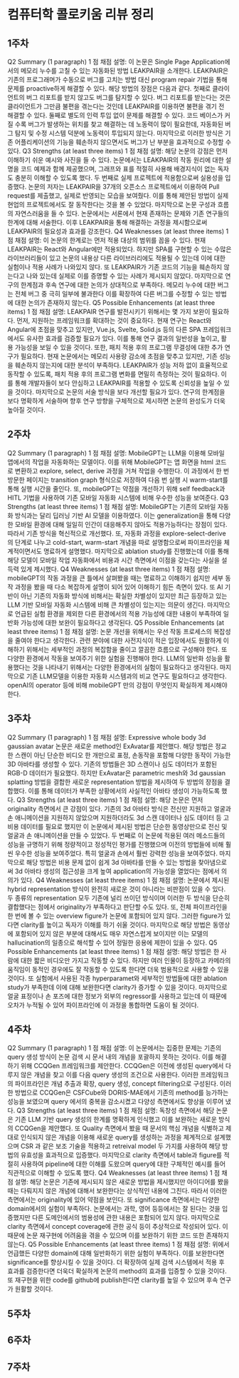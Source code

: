 # 컴퓨터학 콜로키움 리뷰 정리
## 1주차
Q2 Summary (1 paragraph)
1 점
채점 설명:
이 논문은 Single Page Application에서의 메모리 누수를 고칠 수 있는 자동화된 방법 LEAKPAIR을 소개한다. LEAKPAIR은 기존의 프로그래머가 수동으로 버그를 고치는 방법 대신 program repair 기법을 통해 문제를 proactive하게 해결할 수 있다. 해당 방법의 장점은 다음과 같다. 첫째로 클라이언트의 버그 리포트를 받지 않고도 버그를 탐지할 수 있다. 버그 리포트를 받는다는 것은 클라이언트가 그만큼 불편을 겪는다는 것인데 LEAKPAIR를 이용하면 불편을 겪기 전 해결할 수 있다. 둘째로 별도의 인력 투입 없이 문제를 해결할 수 있다. 코드 베이스가 커질 수록 버그가 발생하는 위치를 찾고 해결하는 데 노동력이 많이 필요한데, 자동화된 버그 탐지 및 수정 시스템 덕분에 노동력이 투입되지 않는다. 마지막으로 이러한 방식은 기존 어플리케이션의 기능을 훼손하지 않으면서도 버그가 난 부분을 효과적으로 수정할 수 있다.
Q3 Strengths (at least three items)
1 점
채점 설명:
해당 논문의 강점은 먼저 이해하기 쉬운 예시와 사진을 들 수 있다. 논문에서는 LEAKPAIR의 작동 원리에 대한 설명을 코드 예제과 함께 제공했으며, 그래프와 표를 적절히 사용해 배경지식이 없는 독자도 충분히 이해할 수 있도록 했다. 두 번째로 실제 프로젝트에 적용함으로써 실용성을 입증했다. 논문의 저자는 LEAKPAIR을 37개의 오픈소스 프로젝트에서 이용하여 Pull request를 제출했고, 실제로 반영되는 모습을 보여줬다. 이를 통해 제안된 방법이 실제 현업의 프로젝트에서도 잘 동작한다는 것을 볼 수 있었다. 마지막으로 논문 구성과 흐름의 자연스러움을 들 수 있다. 논문에서는 서론에서 현재 존재하는 문제와 기존 연구들의 한계에 대해 서술한다. 이후 LEAKPAIR을 통해 해결하는 과정을 제시함으로써 LEAKPAIR의 필요성과 효과를 강조한다.
Q4 Weaknesses (at least three items)
1 점
채점 설명:
이 논문의 한계로는 먼저 적용 대상의 범위를 꼽을 수 있다. 현재 LEAKPAIR는 React와 Angular에만 적용되었다. 하지만 SPA를 구현할 수 있는 수많은 라이브러리들이 있고 논문의 내용상 다른 라이브러리에도 적용될 수 있는데 이에 대한 실험이나 적용 사례가 나와있지 않다. 또 LEAKPAIR가 기존 코드의 기능을 훼손하지 않는다고 나와 있는데 실제로 이를 증명할 수 있는 사례가 제시되지 않았다. 마지막으로 연구의 한계점과 후속 연구에 대한 논의가 상대적으로 부족하다. 메모리 누수에 대한 버그는 전체 버그 중 극히 일부에 불과한다 이를 확장하여 다른 버그를 수정할 수 있는 방법에 대한 논의가 존재하지 않는다.
Q5 Possible Enhancements (at least three items)
1 점
채점 설명:
LEAKPAIR 연구를 발전시키기 위해서는 몇 가지 보완이 필요하다. 먼저, 지원하는 프레임워크를 확대하는 것이 중요하다. 현재 연구는 React와 Angular에 초점을 맞추고 있지만, Vue.js, Svelte, Solid.js 등의 다른 SPA 프레임워크에서도 유사한 효과를 검증할 필요가 있다. 이를 통해 연구 결과의 일반성을 높이고, 활용 가능성을 보일 수 있을 것이다. 또한, 패치 적용 후의 프로그램 무결성에 대한 추가 연구가 필요하다. 현재 논문에서는 메모리 사용량 감소에 초점을 맞추고 있지만, 기존 성능을 훼손하지 않는지에 대한 분석이 부족하다. LEAKPAIR가 성능 저하 없이 효율적으로 동작할 수 있도록, 패치 적용 후의 프로그램 변화를 면밀히 측정하는 것이 필요하다. 이를 통해 개발자들이 보다 안심하고 LEAKPAIR를 적용할 수 있도록 신뢰성을 높일 수 있을 것이다. 마지막으로 논문의 서술 방식을 보다 개선할 필요가 있다. 연구의 한계점을 보다 명확하게 서술하며 향후 연구 방향을 구체적으로 제시하면 논문의 완성도가 더욱 높아질 것이다.
## 2주차
Q2 Summary (1 paragraph)
1 점
채점 설명:
MobileGPT는 LLM을 이용해 모바일 앱에서의 작업을 자동화하는 모델이다. 이를 위해 MobileGPT는 앱 화면을 html 코드로 변환하고 explore, select, derive 과정을 거쳐 작업을 수행한다. 이 과정에서 한 번 방문한 페이지는 transition graph 형식으로 저장하여 다음 번 실행 시 warm-start를 통해 실행 시간을 줄인다. 또, mobileGPT는 약점을 개선하기 위해 self feedback과 HITL 기법을 사용하여 기존 모바일 자동화 시스템에 비해 우수한 성능을 보여준다.
Q3 Strengths (at least three items)
1 점
채점 설명:
MobileGPT는 기존의 모바일 자동화 방식과는 달리 딥러닝 기반 AI 모델을 이용하였다. 이는 generalization을 통해 다양한 모바일 환경에 대해 일일히 인간이 대응해주지 않아도 적용가능하다는 장점이 있다. 따라서 기존 방식을 혁신적으로 개선했다. 또, 자동화 과정을 explore-select-derive 의 단계로 나누고 cold-start, warm-start 개념을 따로 설명함으로써 파이프라인을 체계적이면서도 명료하게 설명했다. 마지막으로 ablation study를 진행했는데 이를 통해 해당 모델이 모바일 작업 자동화에서 비용과 시간 측면에서 이점을 갖는다는 사실을 설득력 있게 제시했다.
Q4 Weaknesses (at least three items)
1 점
채점 설명:
mobileGPT의 작동 과정을 큰 틀에서 살펴봤을 때는 명료하고 이해하기 쉽지만 세부 동작 과정을 봤을 때 다소 복잡하게 설명이 되어 있어 이해하기 힘든 측면이 있다. 또 AI 기반이 아닌 기존의 자동화 방식에 비해서는 확실한 차별성이 있지만 최근 등장하고 있는 LLM 기반 모바일 자동화 시스템에 비해 큰 차별성이 있는지는 의문이 생긴다. 마지막으로 언급된 실험 환경을 제외한 다른 환경에서의 적용 가능성에 대한 내용이 부족하여 일반화 가능성에 대한 보완이 필요하다고 생각된다.
Q5 Possible Enhancements (at least three items)
1 점
채점 설명:
논문 개선을 위해서는 우선 작동 프로세스의 복잡성을 줄여야 한다고 생각한다. 관련 분야에 대한 사전지식이 적은 입장에서도 원활하게 이해하기 위해서는 세부적인 과정의 복잡함을 줄이고 깔끔한 흐름으로 구성해야 한다. 또 다양한 환경에서 작동을 보여주기 위한 실험을 진행해야 한다. LLM의 일반화 성능을 활용했다는 것을 나타내기 위해서는 다양한 환경에서의 실험이 필요하다고 생각된다. 마지막으로 기존 LLM모델을 이용한 자동화 시스템과의 비교 연구도 필요하다고 생각한다. openAI의 operator 등에 비해 mobileGPT 만의 강점이 무엇인지 확실하게 제시해야 한다.
## 3주차
Q2 Summary (1 paragraph)
1 점
채점 설명:
Expressive whole body 3d gaussian avatar 논문은 새로운 method인 ExAvatar를 제안했다. 해당 방법은 정교한 스캔이 아닌 단순한 비디오 한 개만으로 표정, 손동작을 포함해 다양한 동작이 가능한 3D 아바타를 생성할 수 있다. 기존의 방법들은 3D 스캔이나 심도 데이터가 포함된 RGB-D 데이터가 필요했다. 하지만 ExAvatar은 parametric mesh와 3d gaussian splatting 방법을 결합한 새로운 representation 방법을 제시하여 두 방법의 장점을 결합했다. 이를 통해 데이터가 부족한 상황에서의 사실적인 아바타 생성이 가능하도록 했다.
Q3 Strengths (at least three items)
1 점
채점 설명:
해당 논문은 먼저 originality 측면에서 큰 강점이 있다. 기존의 3d 아바타 방식은 전신만 지원하고 얼굴과 손 애니메이션을 지원하지 않았으며 지원하더라도 3d 스캔 데이터나 심도 데이터 등 고비용 데이터를 필요로 했지만 이 논문에서 제시된 방법은 단순한 동영상만으로 전신 및 얼굴과 손 애니메이션을 만들 수 있었다. 두 번째로 이 논문에 적용된 여러 메소드들의 성능을 규명하기 위해 정량적이고 정성적인 평가를 진행했으며 이전의 방법들에 비해 훨씬 우수한 성능을 보여주었다. 특히 얼굴과 손에서 훨씬 강력한 성능을 보여주었다. 마지막으로 해당 방법은 비용 문제 없이 쉽게 3d 아바타를 만들 수 있는 방법을 찾아냄으로써 3d 아바타 생성의 접근성을 크게 높여 application의 가능성을 열었다는 점에서 의의가 있다.
Q4 Weaknesses (at least three items)
1 점
채점 설명:
논문에서 제시된 hybrid representation 방식이 완전히 새로운 것이 아니라는 비판점이 있을 수 있다. 두 종류의 representation 모두 기존에 널리 쓰이던 방식이며 이러한 두 방식을 단순히 결합했다는 점에서 originality가 부족하다고 판단할 수도 있다. 또, 전체 파이프라인을 한 번에 볼 수 있는 overview figure가 논문에 포함되어 있지 않다. 그러한 figure가 있다면 clarity를 높이고 독자가 이해를 하기 쉬울 것이다. 마지막으로 해당 방법은 동영상에 포함되어 있지 않은 부분에 대해서도 매우 자연스럽게 보이지만 이는 모델의 hallucination의 일종으로 해석할 수 있어 정밀한 응용에 제한이 있을 수 있다.
Q5 Possible Enhancements (at least three items)
1 점
채점 설명:
해당 방법은 한 사람에 대한 짧은 비디오만 가지고 작동할 수 있다. 하지만 여러 인물이 등장하고 카메라의 움직임이 동적인 경우에도 잘 작동할 수 있도록 한다면 더욱 범용적으로 사용할 수 있을 것이다. 또 실험에서 사용된 각종 hyperparamet와 세부적인 방법들에 대한 ablation study가 부족한데 이에 대해 보완한다면 clarity가 증가할 수 있을 것이다. 마지막으로 얼굴 표정이나 손 포즈에 대한 정보가 외부의 regressor를 사용하고 있는데 이 때문에 오차가 누적될 수 있어 파이프라인에 이 과정을 통합하면 도움이 될 것이다.
## 4주차
Q2 Summary (1 paragraph)
1 점
채점 설명:
이 논문에서는 집중한 문제는 기존의 query 생성 방식이 논문 검색 시 문서 내의 개념을 포괄하지 못하는 것이다. 이를 해결하기 위해 CCQGen 프레임워크를 제안한다. CCQGen은 이전에 생성된 query에서 다루지 않은 개념을 찾고 이를 다음 query 생성의 조건으로 사용한다. 이러한 프레임워크의 파이프라인은 개념 추출과 확장, query 생성, concept filtering으로 구성된다. 이러한 방법으로 CCQGen은 CSFCube와 DORIS-MAE에서 기존의 method를 능가하는 성능을 보였으며 query 에서의 중복을 감소시켰고 다양성 측면에서도 향상을 이루어 냈다.
Q3 Strengths (at least three items)
1 점
채점 설명:
독창성 측면에서 해당 논문은 기존 LLM 기반 query 생성의 한계를 명확하게 인식했고 이를 보완하는 새로운 방식의 CCQGen을 제안했다. 또 Quality 측면에서 봤을 때 문서의 핵심 개념을 식별하고 제대로 인식되지 않은 개념을 이용해 새로운 query를 생성하는 과정을 체계적으로 설계했으며 CSR 과 같은 보조 기술을 적용하고 retreival model 두 가지를 사용하여 해당 방법의 유효성을 효과적으로 입증했다. 마지막으로 clarity 측면에서 table과 figure를 적절히 사용하여 pipeline에 대한 이해를 도왔으며 query에 대한 구체적인 예시를 들어 직관적으로 이해할 수 있도록 했다.
Q4 Weaknesses (at least three items)
1 점
채점 설명:
해당 논문은 기존에 제시되지 않은 새로운 방법을 제시했지만 아이디어를 봤을 때는 다뤄지지 않은 개념에 대해서 보완한다는 상식적인 내용에 그친다. 따라서 이러한 측면에서는 originality에 있어 약점을 보인다. 또 significance 측면에서는 다양한 domain에서의 실험이 부족하다. 논문에서는 과학, 영어 등등에서는 잘 된다는 것을 입증했지만 다른 도메인에서의 범용성에 관한 내용은 포함되어 있지 않다. 마지막으로 clarity 측면에서 concept coverage에 관한 공식 등이 추상적으로 작성되어 있다. 이 때문에 논문 재구현에 어려움을 겪을 수 있으며 이를 보완하기 위한 코드 또한 존재하지 않는다.
Q5 Possible Enhancements (at least three items)
1 점
채점 설명:
위에서 언급했든 다양한 domain에 대해 일반화하기 위한 실험이 부족하다. 이를 보완한다면 significance를 향상시킬 수 있을 것이다. 더 확장하여 실제 검색 시스템에서 적용 후 효과를 검증한다면 더욱더 확실하게 논문의 method의 효과를 입증할 수 있을 것이다. 또 재구현을 위한 code를 github에 publish한다면 clarity를 높일 수 있으며 후속 연구가 원활할 것이다.
## 5주차
## 6주차
## 7주차

